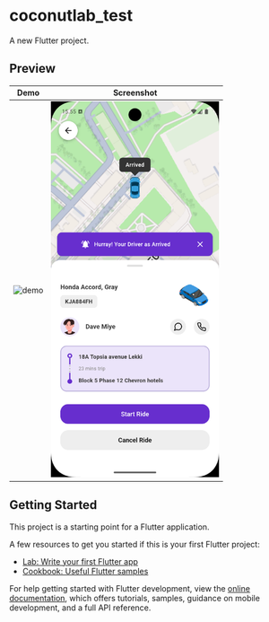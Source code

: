 # coconutlab_test

A new Flutter project.

## Preview

| Demo | Screenshot |
|------|------------|
| <img src="assets/demo/demo.gif" alt="demo" width="300"/> | <img src="assets/demo/screenshot.png" alt="screenshot" width="300"/> |

## Getting Started

This project is a starting point for a Flutter application.

A few resources to get you started if this is your first Flutter project:

- [Lab: Write your first Flutter app](https://docs.flutter.dev/get-started/codelab)
- [Cookbook: Useful Flutter samples](https://docs.flutter.dev/cookbook)

For help getting started with Flutter development, view the
[online documentation](https://docs.flutter.dev/), which offers tutorials,
samples, guidance on mobile development, and a full API reference.
